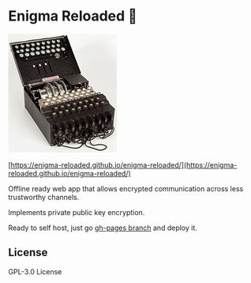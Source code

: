 # Enigma Reloaded 📱

![Old enigma](https://raw.githubusercontent.com/enigma-reloaded/enigma-reloaded/master/app/src/assets/enigma-logo.jpg)

[https://enigma-reloaded.github.io/enigma-reloaded/](https://enigma-reloaded.github.io/enigma-reloaded/)

Offline ready web app that allows encrypted communication across less trustworthy channels.

Implements private public key encryption.

Ready to self host, just go [gh-pages branch](https://github.com/enigma-reloaded/enigma-reloaded/tree/gh-pages) and deploy it.

## License
GPL-3.0 License

